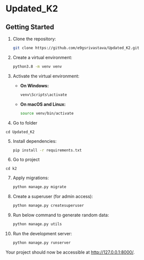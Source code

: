 # Updated_K2


## Getting Started

1. Clone the repository:

    ```bash
    git clone https://github.com/e9gsrivastava/Updated_K2.git
    ```

2. Create a virtual environment:

    ```bash
    python3.8 -m venv venv
    ```

3. Activate the virtual environment:

    - **On Windows:**

        ```bash
        venv\Scripts\activate
        ```

    - **On macOS and Linux:**

        ```bash
        source venv/bin/activate
        ```

4. Go to folder
```
cd Updated_K2
```

5. Install dependencies:

    ```bash
    pip install -r requirements.txt
    ```

6. Go to project
```
cd k2
```


7. Apply migrations:

    ```bash
    python manage.py migrate
    ```

8. Create a superuser (for admin access):

    ```bash
    python manage.py createsuperuser
    ```

9. Run below command to generate random data:

    ```bash
    python manage.py utils
    ```

10. Run the development server:

    ```bash
    python manage.py runserver
    ```

   Your project should now be accessible at http://127.0.0.1:8000/.
